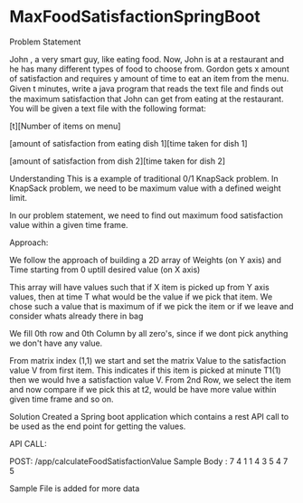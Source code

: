 # MaxFoodSatisfactionSpringBoot

Problem Statement

John , a very smart guy, like eating food. Now, John is at a restaurant and he has many different types of 
food to choose from. Gordon gets x amount of satisfaction and requires y amount of time to eat an item from the menu. 
Given t minutes, write a java program that reads the text file and ﬁnds out the maximum satisfaction that
John can get from eating at the restaurant. You will be given a text file with the following format:

 [t][Number of items on menu]

[amount of satisfaction from eating dish 1][time taken for dish 1]

[amount of satisfaction from dish 2][time taken for dish 2]


Understanding
This is a example of traditional 0/1 KnapSack problem. In KnapSack problem, we need to be maximum value with a defined weight limit.

In our problem statement, we need to find out maximum food satisfaction value within a given time frame.

Approach:

We follow the approach of building a 2D array of Weights (on Y axis) and Time starting from 0 uptill desired value (on X axis)

This array will have values such that if X item is picked up from Y axis values, then at time T what would be the value if we pick that item. We chose such a value that is maximum of if we pick the item or if we leave and consider whats already there in bag

We fill 0th row and 0th Column by all zero's, since if we dont pick anything we don't have any value.

From matrix index (1,1) we start and set the matrix Value to the satisfaction value V from first item. This indicates if this item is picked at minute T1(1) then we would hve a satisfaction value V. 
From 2nd Row, we select the item and now compare if we pick this at t2, would be have more value within given time frame and so on.

Solution
Created a Spring boot application which contains a rest API call to be used as the end point for getting the values.



API CALL:

POST: /app/calculateFoodSatisfactionValue
Sample Body :
7 4
1 1
4 3
5 4
7 5

Sample File is added for more data
